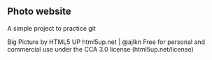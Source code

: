 ## Photo website

A simple project to practice git

Big Picture by HTML5 UP
html5up.net | @ajlkn
Free for personal and commercial use under the CCA 3.0 license (html5up.net/license)
